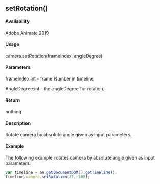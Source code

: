 ## setRotation()

#### Availability

Adobe Animate 2019

#### Usage

camera.setRotation(frameIndex, angleDegree)

#### Parameters

frameIndex:int - frame Number in timeline

AngleDegree:int - the angleDegree for rotation.

#### Return

nothing

#### Description

Rotate camera by absolute angle given as input parameters.

#### Example

The following example rotates camera by absolute angle given as input parameters.
```javascript
var timeline = an.getDocumentDOM().getTimeline();
timeline.camera.setRotation(37,-100);
```